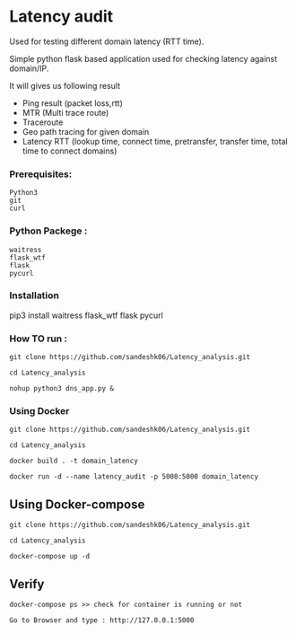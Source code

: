 # Latency audit

Used for testing different domain latency (RTT time).

Simple python flask based application used for checking latency against domain/IP.

It will gives us following result

- Ping result (packet loss,rtt)
- MTR (Multi trace route)
- Traceroute 
- Geo path tracing for given domain
- Latency RTT (lookup time, connect time, pretransfer, transfer time, total time to connect domains)

### Prerequisites:


    Python3
    git
    curl
    
### Python Packege :

    waitress
    flask_wtf
    flask
    pycurl
    
### Installation

pip3 install waitress flask_wtf flask pycurl

### How TO run :

    git clone https://github.com/sandeshk06/Latency_analysis.git

    cd Latency_analysis

    nohup python3 dns_app.py &

### Using Docker

    git clone https://github.com/sandeshk06/Latency_analysis.git

    cd Latency_analysis

    docker build . -t domain_latency

    docker run -d --name latency_audit -p 5000:5000 domain_latency

## Using Docker-compose

    git clone https://github.com/sandeshk06/Latency_analysis.git

    cd Latency_analysis

    docker-compose up -d

## Verify


    docker-compose ps >> check for container is running or not

    Go to Browser and type : http://127.0.0.1:5000







